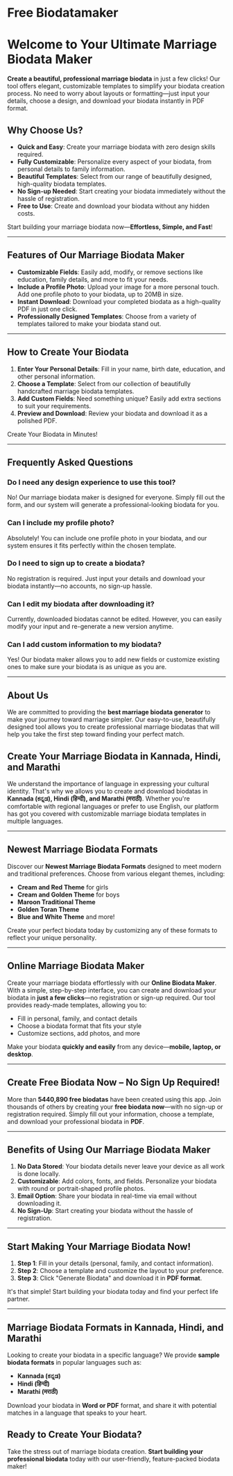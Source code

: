 # Free Biodatamaker

# Welcome to Your Ultimate Marriage Biodata Maker

**Create a beautiful, professional marriage biodata** in just a few clicks! Our tool offers elegant, customizable templates to simplify your biodata creation process. No need to worry about layouts or formatting—just input your details, choose a design, and download your biodata instantly in PDF format.

## Why Choose Us?

- **Quick and Easy**: Create your marriage biodata with zero design skills required.
- **Fully Customizable**: Personalize every aspect of your biodata, from personal details to family information.
- **Beautiful Templates**: Select from our range of beautifully designed, high-quality biodata templates.
- **No Sign-up Needed**: Start creating your biodata immediately without the hassle of registration.
- **Free to Use**: Create and download your biodata without any hidden costs.

Start building your marriage biodata now—**Effortless, Simple, and Fast**!

---

## Features of Our Marriage Biodata Maker

- **Customizable Fields**: Easily add, modify, or remove sections like education, family details, and more to fit your needs.
- **Include a Profile Photo**: Upload your image for a more personal touch. Add one profile photo to your biodata, up to 20MB in size.
- **Instant Download**: Download your completed biodata as a high-quality PDF in just one click.
- **Professionally Designed Templates**: Choose from a variety of templates tailored to make your biodata stand out.

---

## How to Create Your Biodata

1. **Enter Your Personal Details**: Fill in your name, birth date, education, and other personal information.
2. **Choose a Template**: Select from our collection of beautifully handcrafted marriage biodata templates.
3. **Add Custom Fields**: Need something unique? Easily add extra sections to suit your requirements.
4. **Preview and Download**: Review your biodata and download it as a polished PDF.

Create Your Biodata in Minutes!

---

## Frequently Asked Questions

### Do I need any design experience to use this tool?
No! Our marriage biodata maker is designed for everyone. Simply fill out the form, and our system will generate a professional-looking biodata for you.

### Can I include my profile photo?
Absolutely! You can include one profile photo in your biodata, and our system ensures it fits perfectly within the chosen template.

### Do I need to sign up to create a biodata?
No registration is required. Just input your details and download your biodata instantly—no accounts, no sign-up hassle.

### Can I edit my biodata after downloading it?
Currently, downloaded biodatas cannot be edited. However, you can easily modify your input and re-generate a new version anytime.

### Can I add custom information to my biodata?
Yes! Our biodata maker allows you to add new fields or customize existing ones to make sure your biodata is as unique as you are.

---

## About Us

We are committed to providing the **best marriage biodata generator** to make your journey toward marriage simpler. Our easy-to-use, beautifully designed tool allows you to create professional marriage biodatas that will help you take the first step toward finding your perfect match.

## Create Your Marriage Biodata in Kannada, Hindi, and Marathi

We understand the importance of language in expressing your cultural identity. That's why we allows you to create and download biodatas in **Kannada (ಕನ್ನಡ), Hindi (हिन्दी), and Marathi (मराठी)**. Whether you're comfortable with regional languages or prefer to use English, our platform has got you covered with customizable marriage biodata templates in multiple languages.

---

## Newest Marriage Biodata Formats

Discover our **Newest Marriage Biodata Formats** designed to meet modern and traditional preferences. Choose from various elegant themes, including:

- **Cream and Red Theme** for girls
- **Cream and Golden Theme** for boys
- **Maroon Traditional Theme**
- **Golden Toran Theme**
- **Blue and White Theme** and more!

Create your perfect biodata today by customizing any of these formats to reflect your unique personality.

---

## Online Marriage Biodata Maker

Create your marriage biodata effortlessly with our **Online Biodata Maker**. With a simple, step-by-step interface, you can create and download your biodata in **just a few clicks**—no registration or sign-up required. Our tool provides ready-made templates, allowing you to:

- Fill in personal, family, and contact details
- Choose a biodata format that fits your style
- Customize sections, add photos, and more

Make your biodata **quickly and easily** from any device—**mobile, laptop, or desktop**.

---

## Create Free Biodata Now – No Sign Up Required!

More than **5440,890 free biodatas** have been created using this app. Join thousands of others by creating your **free biodata now**—with no sign-up or registration required. Simply fill out your information, choose a template, and download your professional biodata in **PDF**.

---

## Benefits of Using Our Marriage Biodata Maker

1. **No Data Stored**: Your biodata details never leave your device as all work is done locally.
2. **Customizable**: Add colors, fonts, and fields. Personalize your biodata with round or portrait-shaped profile photos.
3. **Email Option**: Share your biodata in real-time via email without downloading it.
4. **No Sign-Up**: Start creating your biodata without the hassle of registration.

---

## Start Making Your Marriage Biodata Now!

1. **Step 1**: Fill in your details (personal, family, and contact information).
2. **Step 2**: Choose a template and customize the layout to your preference.
3. **Step 3**: Click "Generate Biodata" and download it in **PDF format**.

It's that simple! Start building your biodata today and find your perfect life partner.

---

## Marriage Biodata Formats in Kannada, Hindi, and Marathi

Looking to create your biodata in a specific language? We provide **sample biodata formats** in popular languages such as:

- **Kannada (ಕನ್ನಡ)**
- **Hindi (हिन्दी)**
- **Marathi (मराठी)**

Download your biodata in **Word or PDF** format, and share it with potential matches in a language that speaks to your heart.


## Ready to Create Your Biodata?

Take the stress out of marriage biodata creation. **Start building your professional biodata** today with our user-friendly, feature-packed biodata maker!

